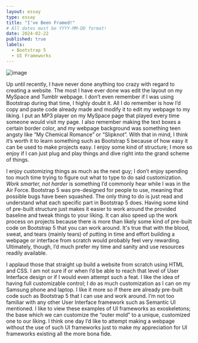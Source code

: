 ```yaml
---
layout: essay
type: essay
title: "I've Been Framed!"
# All dates must be YYYY-MM-DD format!
date: 2024-02-22
published: true
labels:
  - Bootstrap 5
  - UI Frameworks
---
```


![image](https://github.com/kendrick-g/kendrick-g.github.io/assets/156295982/d09f4f1a-041c-499a-8f93-ce9ed1c35fa2)


  Up until recently, I have never done anything too crazy with regard to creating a website. The most I have ever done was edit the layout on my MySpace and Tumblr webpage. I don’t even remember if I was using Bootstrap during that time, I highly doubt it. All I do remember is how I’d copy and paste code already made and modify it to edit my webpage to my liking. I put an MP3 player on my MySpace page that played every time someone would visit my page. I also remember making the text boxes a certain border color, and my webpage background was something teen angsty like “My Chemical Romance” or “Slipknot”. With that in mind, I think it’s worth it to learn something such as Bootstrap 5 because of how easy it can be used to make projects easy. I enjoy some kind of structure; I more so enjoy if I can just plug and play things and dive right into the grand scheme of things.

I enjoy customizing things as much as the next guy; I don’t enjoy spending too much time trying to figure out what to type to do said customization. <i>Work smarter, not harder</i> is something I’d commonly hear while I was in the Air Force. Bootstrap 5 was pre-designed for people to use, meaning that possible bugs have been squashed. The only thing to do is just read and understand what each specific part in Bootstrap 5 does. Having some kind of pre-built structure just makes it easier to work around the provided baseline and tweak things to your liking. It can also speed up the work process on projects because there is more than likely some kind of pre-built code on Bootstrap 5 that you can work around. It's true that with the blood, sweat, and tears (mainly tears) of putting in time and effort building a webpage or interface from scratch would probably feel very rewarding. Ultimately, though, I’d much prefer my time and sanity and use resources readily available.

I applaud those that straight up build a website from scratch using HTML and CSS. I am not sure if or when I’d be able to reach that level of User Interface design or if I would even attempt such a feat. I like the idea of having full customizable control; I do as much customization as I can on my Samsung phone and laptop. I like it more so if there are already pre-built code such as Bootstrap 5 that I can use and work around. I’m not too familiar with any other User Interface framework such as Semantic UI mentioned. I like to view these examples of UI frameworks as exoskeletons; the base which we can customize the “outer mold” to a unique, customized one to our liking. I think one day I’d like to attempt making a webpage without the use of such UI frameworks just to make my appreciation for UI frameworks existing all the more bona fide.

